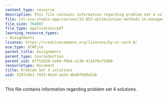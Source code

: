 ```yaml
---
content_type: resource
description: This file contains information regarding problem set 4 solutions.
file: /ol-ocw-studio-app/courses/15-053-optimization-methods-in-management-science-spring-2013/3297cbb170339e3daa24db40f0d0a53b_MIT15_053S13_ps4sol.pdf
file_size: 764007
file_type: application/pdf
learning_resource_types:
- Assignments
license: https://creativecommons.org/licenses/by-nc-sa/4.0/
ocw_type: OCWFile
parent_title: Assignments
parent_type: CourseSection
parent_uid: 6ff52b58-2e04-f6b4-a130-411870cf5d80
resourcetype: Document
title: Problem Set 4 solutions
uid: 3297cbb1-7033-9e3d-aa24-db40f0d0a53b
---
```

This file contains information regarding problem set 4 solutions.